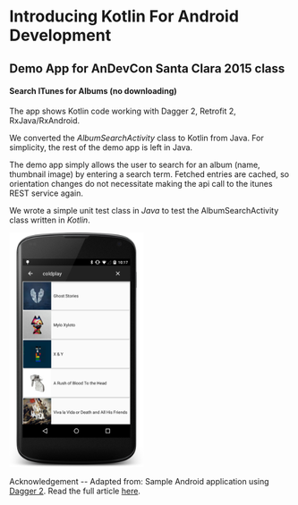Introducing Kotlin For Android Development
==========================================

## Demo App for AnDevCon Santa Clara 2015 class
#### Search ITunes for Albums (no downloading)

The app shows Kotlin code working with Dagger 2, Retrofit 2, RxJava/RxAndroid.

We converted the *AlbumSearchActivity* class to Kotlin from Java. For simplicity, the rest of the demo app is left in Java.

The demo app simply allows the user to search for an album (name, thumbnail image) by entering a search term. Fetched entries are cached, so
orientation changes do not necessitate making the api call to the itunes REST service again.

We wrote a simple unit test class in *Java* to test the AlbumSearchActivity class written in *Kotlin*.

<img src="DemoAppSreenshot.png" width="240" height="420" />

Acknowledgement -- Adapted from: Sample Android application using [Dagger 2](http://google.github.io/dagger/). Read the full article [here](http://blog.gouline.net/2015/05/04/dagger-2-even-sharper-less-square/).

